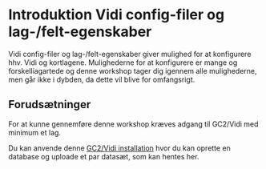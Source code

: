 # Introduktion Vidi config-filer og lag-/felt-egenskaber

Vidi config-filer og lag-/felt-egenskaber giver mulighed for at konfigurere hhv. Vidi og kortlagene. Mulighederne for at konfigurere er mange og forskelliagartede og denne workshop tager dig igennem alle mulighederne, men går ikke i dybden, da dette vil blive for omfangsrigt.

## Forudsætninger

For at kunne gennemføre denne workshop kræves adgang til GC2/Vidi med minimum et lag.

Du kan anvende denne [GC2/Vidi installation](https://swarm.gc2.io/) hvor du kan oprette en database og uploade et par datasæt, som kan hentes her.


